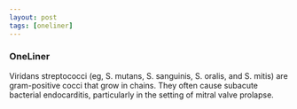 ```yaml
---
layout: post
tags: [oneliner]
---
```



### OneLiner

Viridans streptococci (eg, S. mutans, S. sanguinis, S. oralis, and S. mitis) are gram-positive cocci that grow in chains. They often cause subacute bacterial endocarditis, particularly in the setting of mitral valve prolapse.
